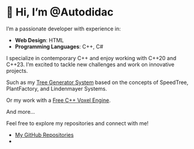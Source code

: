 # 👋 Hi, I’m @Autodidac

I’m a passionate developer with experience in:

- **Web Design**: HTML
- **Programming Languages**: C++, C#
  
I specialize in contemporary C++ and enjoy working with C++20 and C++23.
I’m excited to tackle new challenges and work on innovative projects.

Such as my [Tree Generator System]([https://github.com/Autodidac/WickedTwoOLSystem](https://github.com/Autodidac/WickedTwoOLSystem)) based on the concepts of SpeedTree, PlantFactory, and Lindenmayer Systems.

Or my work with a [Free C++ Voxel Engine]([https://github.com/Autodidac/CppVoxelEngine](https://github.com/Autodidac/CppVoxelEngine)).

And more...

Feel free to explore my repositories and connect with me!
- [My GitHub Repositories](https://github.com/Autodidac)
- 
<!---
Autodidac/Autodidac is a ✨ special ✨ repository because its `README.md` (this file) appears on your GitHub profile.
You can click the Preview link to take a look at your changes.
--->
